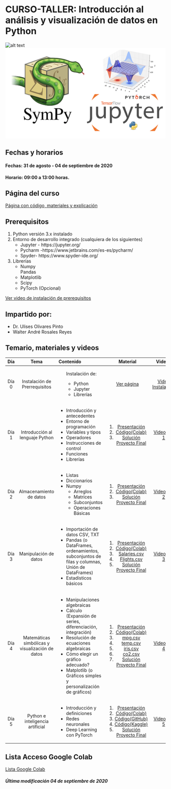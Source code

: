  # CURSO-TALLER: Introducción al análisis y visualización de datos en Python

![alt text](https://github.com/ulises1229/INTRO-R-ENESJ/blob/master/figs/header.png)
![alt text](figs/python.png)

## Fechas y horarios
#### Fechas: 31 de agosto - 04 de septiembre de 2020
#### Horario: 09:00 a 13:00 horas.
## Página del curso
[Página con código, materiales y explicación](http://132.247.186.49/)

## Prerequisitos
<ol><li>Python versión 3.x instalado</li><li>Entorno de desarrollo integrado (cualquiera de los siguientes)<ul><li>Jupyter - https://jupyter.org/</li><li>Pycharm -https://www.jetbrains.com/es-es/pycharm/</li><li>Spyder- https://www.spyder-ide.org/</li></ul></li> <li>Librerías <ul><li>Numpy</li>Pandas<li>Matplotlib</li><li>Scipy</li><li>PyTorch (Opcional)</li></ul></li></ol>

[Ver video de instalación de prerequisitos](https://www.youtube.com/watch?v=1ETiwXo0lg4&feature=emb_title)

## Impartido por:
<ul>
  <li> Dr. Ulises Olivares Pinto</li>
  <li> Walter André Rosales Reyes</li>
</ul>

## Temario, materiales y videos

| Día        | Tema           | Contenido  |  Material   | Videos |
| :-------------: |:-------------:|:-----| :-----:|:-----: |
| Día 0       | Instalación de Prerrequisitos | <ul>Instalación de:<ul><li>Python</li><li>Jupyter</li><li>Librerías</li><ul></ul> | [Ver página](http://132.247.186.49/) | [Video Instalación](https://www.youtube.com/watch?v=1ETiwXo0lg4&feature=emb_title)|
| Día 1      | Introducción al lenguaje Python| <ul> <li> Introducción y antecedentes</li> <li> Entorno de programación</li> <li> Variables y tipos</li> <li>Operadores</li> <li>Instrucciones de control</li> <li>Funciones</li> <li>Librerías</li>  </ul>|  <ol><li> [Presentación](pdf/dia1.pdf)</li> <li>[Código(Colab)](code/día1.ipynb)</li> <li>[Solución Proyecto Final](code/SolucionesProyectos/Día1)</li> </ol> | [Video Día 1](https://youtu.be/DpYoRBKDXts)|
| Día 2      |  Almacenamiento de datos | <ul> <li> Listas </li>   <li> Diccionarios </li> <li> Numpy <ul><li>Arreglos</li><li>Matrices</li><li>Subconjuntos</li><li>Operaciones Básicas</li></ul> </ul> |  <ol><li>[Presentación](pdf/dia2.pdf)</li> <li>[Código(Colab)](code/día2.ipynb)</li> <li>[Solución Proyecto Final](code/SolucionesProyectos/Día2)</li> </ol>| [Video Día 2](https://youtu.be/gQL5qNcYkc0)|
| Día 3      | Manipulación de datos | <ul> <li> Importación de datos CSV, TXT </li> <li> Pandas (o	DataFrames, ordenamientos, subconjuntos de filas y columnas, Unión de DataFrames)</li> <li>Estadísticos básicos </li></ul>  |  <ol><li>[Presentación](pdf/dia3.pdf)</li> <li>[Código(Colab)](code/día3.ipynb)</li><li>[Salaries.csv](data/salaries.csv)</li><li>[Flights.csv](data/flights.csv)</li> <li>[Solución Proyecto Final](code/SolucionesProyectos/Día3)</li> </ol>  | [Video Día 3](https://youtu.be/_uobzsoGYYs)|
| Día 4      | Matemáticas simbólicas y visualización de datos| <ul>  <li> Manipulaciones algebraicas</li> <li> Cálculo (Expansión de series, diferenciación, integración) </li> <li> Resolución de ecuaciones algebraicas</li> <li> Cómo elegir un gráfico adecuado? </li> <li> Matplotlib (o	Gráficos simples y personalización de gráficos)</li></ul>| <ol><li>[Presentación](pdf/dia4.pdf)</li> <li>[Código(Colab)](code/día4.ipynb)</li> <li>[mpg.csv](data/mpg.csv)</li> <li>[temp.csv](data/temp.csv)</li> <li>[iris.csv](data/iris.csv)</li> <li>[co2.csv](data/co2.csv)</li> <li>[Solución Proyecto Final](code/SolucionesProyectos/Día4)</li> </ol>| [Video Día 4](https://youtu.be/tfWXAWlpSSM)|
| Día 5      | Python e inteligencia artificial | <ul> <li> Introducción y definiciones</li> <li> Redes neuronales</li> <li> Deep Learning con PyTorch</li></ul> |  <ol><li>[Presentación](pdf/dia5.pdf)</li> <li>[Código(Colab)](https://colab.research.google.com/drive/1Oua75Lkw-frEwPcweGYXUedw-4t5aozy?usp=sharing)</li><li>[Código(GitHub)](code/día5.ipynb)</li><li>[Código(Kaggle)](https://www.kaggle.com/walt22r/proyectointeligenciasanitaria?select=COVID19MEXICO.csv)</li> <li>[Solución Proyecto Final](code/SolucionesProyectos/Día5)</li> </ol>   |[Video Día 5](https://youtu.be/87ZakDX4Ajs) |

## Lista Acceso Google Colab
[Lista Google Colab](https://docs.google.com/spreadsheets/d/1YYXG_MLuiGiBnLZ90A7BON6Y_sNqmehYo5pHz700QJM/edit?usp=sharing)

##### Última modificación 04 de septiembre de 2020
